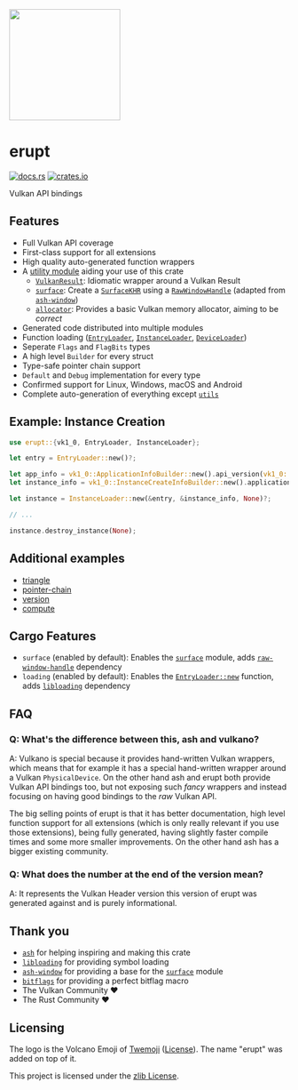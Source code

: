 <img src="https://gitlab.com/Friz64/erupt/-/raw/master/logo.png" height=200>

# erupt
[![docs.rs](https://docs.rs/erupt/badge.svg)](https://docs.rs/erupt)
[![crates.io](https://img.shields.io/crates/v/erupt.svg)](https://crates.io/crates/erupt)

Vulkan API bindings

## Features
- Full Vulkan API coverage
- First-class support for all extensions
- High quality auto-generated function wrappers
- A [utility module] aiding your use of this crate
  - [`VulkanResult`]: Idiomatic wrapper around a Vulkan Result
  - [`surface`]: Create a [`SurfaceKHR`] using a [`RawWindowHandle`] (adapted from [`ash-window`])
  - [`allocator`]: Provides a basic Vulkan memory allocator, aiming to be *correct*
- Generated code distributed into multiple modules
- Function loading ([`EntryLoader`], [`InstanceLoader`], [`DeviceLoader`])
- Seperate `Flags` and `FlagBits` types
- A high level `Builder` for every struct
- Type-safe pointer chain support
- `Default` and `Debug` implementation for every type
- Confirmed support for Linux, Windows, macOS and Android
- Complete auto-generation of everything except [`utils`]

## Example: Instance Creation
```rust ignore
use erupt::{vk1_0, EntryLoader, InstanceLoader};

let entry = EntryLoader::new()?;

let app_info = vk1_0::ApplicationInfoBuilder::new().api_version(vk1_0::make_version(1, 0, 0));
let instance_info = vk1_0::InstanceCreateInfoBuilder::new().application_info(&app_info);

let instance = InstanceLoader::new(&entry, &instance_info, None)?;

// ...

instance.destroy_instance(None);
```

## Additional examples
- [triangle](https://gitlab.com/Friz64/erupt/-/blob/master/erupt_examples/src/bin/triangle.rs)
- [pointer-chain](https://gitlab.com/Friz64/erupt/-/blob/master/erupt_examples/src/bin/pointer_chain.rs)
- [version](https://gitlab.com/Friz64/erupt/-/blob/master/erupt_examples/src/bin/version.rs)
- [compute](https://gitlab.com/Friz64/erupt/-/blob/master/erupt_examples/src/bin/compute.rs)

## Cargo Features
- `surface` (enabled by default): Enables the [`surface`] module, adds [`raw-window-handle`] dependency
- `loading` (enabled by default): Enables the [`EntryLoader::new`] function, adds [`libloading`] dependency

## FAQ
### Q: What's the difference between this, ash and vulkano?
A: Vulkano is special because it provides hand-written Vulkan wrappers, which means that for example
it has a special hand-written wrapper around a Vulkan `PhysicalDevice`. On the other hand ash and
erupt both provide Vulkan API bindings too, but not exposing such *fancy* wrappers and instead
focusing on having good bindings to the *raw* Vulkan API.

The big selling points of erupt is that it has better documentation, high level function support for
all extensions (which is only really relevant if you use those extensions), being fully generated,
having slightly faster compile times and some more smaller improvements. On the other hand ash has a
bigger existing community.

### Q: What does the number at the end of the version mean?
A: It represents the Vulkan Header version this version of erupt was generated against and is purely
informational.

## Thank you
- [`ash`](https://crates.io/crates/ash) for helping inspiring and making this crate
- [`libloading`](https://crates.io/crates/libloading) for providing symbol loading
- [`ash-window`](https://crates.io/crates/ash-window) for providing a base for the [`surface`] module
- [`bitflags`](https://crates.io/crates/bitflags) for providing a perfect bitflag macro
- The Vulkan Community ❤️
- The Rust Community ❤️

## Licensing

The logo is the Volcano Emoji of [Twemoji](https://twemoji.twitter.com/) ([License](https://creativecommons.org/licenses/by/4.0/)). The name "erupt" was added on top of it.

This project is licensed under the [zlib License](https://gitlab.com/Friz64/erupt/-/blob/master/LICENSE).

[utility module]: https://docs.rs/erupt/*/erupt/utils/index.html
[`VulkanResult`]: https://docs.rs/erupt/*/erupt/utils/struct.VulkanResult.html
[`surface`]: https://docs.rs/erupt/*/erupt/utils/surface/index.html
[`SurfaceKHR`]: https://docs.rs/erupt/*/erupt/extensions/khr_surface/struct.SurfaceKHR.html
[`allocator`]: https://docs.rs/erupt/*/erupt/utils/allocator/index.html
[`RawWindowHandle`]: https://docs.rs/raw-window-handle/*/raw_window_handle/enum.RawWindowHandle.html
[`libloading`]: https://crates.io/crates/libloading
[`raw-window-handle`]: https://crates.io/crates/raw-window-handle
[`ash-window`]: https://crates.io/crates/ash-window
[`EntryLoader`]: https://docs.rs/erupt/*/erupt/struct.EntryLoader.html
[`EntryLoader::new`]: https://docs.rs/erupt/*/erupt/struct.EntryLoader.html#method.new
[`InstanceLoader`]: https://docs.rs/erupt/*/erupt/struct.InstanceLoader.html
[`DeviceLoader`]: https://docs.rs/erupt/*/erupt/struct.DeviceLoader.html
[`utils`]: https://docs.rs/erupt/*/erupt/utils/index.html
